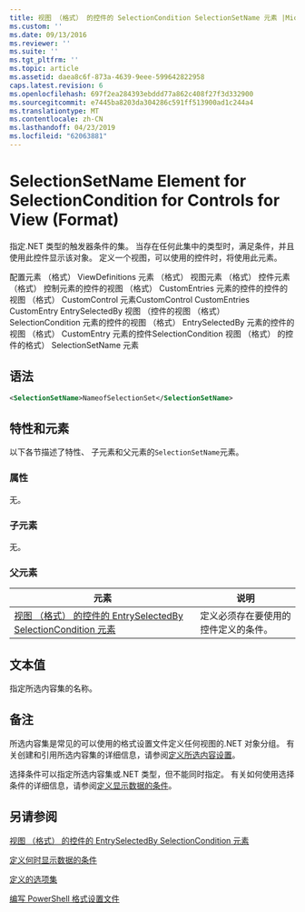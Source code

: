 ```yaml
---
title: 视图 （格式） 的控件的 SelectionCondition SelectionSetName 元素 |Microsoft Docs
ms.custom: ''
ms.date: 09/13/2016
ms.reviewer: ''
ms.suite: ''
ms.tgt_pltfrm: ''
ms.topic: article
ms.assetid: daea8c6f-873a-4639-9eee-599642822958
caps.latest.revision: 6
ms.openlocfilehash: 697f2ea284393ebddd77a862c408f27f3d332900
ms.sourcegitcommit: e7445ba8203da304286c591ff513900ad1c244a4
ms.translationtype: MT
ms.contentlocale: zh-CN
ms.lasthandoff: 04/23/2019
ms.locfileid: "62063881"
---
```

# <a name="selectionsetname-element-for-selectioncondition-for-controls-for-view-format"></a>SelectionSetName Element for SelectionCondition for Controls for View (Format)

指定.NET 类型的触发器条件的集。 当存在任何此集中的类型时，满足条件，并且使用此控件显示该对象。 定义一个视图，可以使用的控件时，将使用此元素。

配置元素 （格式） ViewDefinitions 元素 （格式） 视图元素 （格式） 控件元素 （格式） 控制元素的控件的视图 （格式） CustomEntries 元素的控件的控件的视图 （格式） CustomControl 元素CustomControl CustomEntries CustomEntry EntrySelectedBy 视图 （控件的视图 （格式） SelectionCondition 元素的控件的视图 （格式） EntrySelectedBy 元素的控件的视图 （格式） CustomEntry 元素的控件SelectionCondition 视图 （格式） 的控件的格式） SelectionSetName 元素

## <a name="syntax"></a>语法

```xml
<SelectionSetName>NameofSelectionSet</SelectionSetName>
```

## <a name="attributes-and-elements"></a>特性和元素

以下各节描述了特性、 子元素和父元素的`SelectionSetName`元素。

### <a name="attributes"></a>属性

无。

### <a name="child-elements"></a>子元素

无。

### <a name="parent-elements"></a>父元素

|元素|说明|
|-------------|-----------------|
|[视图 （格式） 的控件的 EntrySelectedBy SelectionCondition 元素](./selectioncondition-element-for-entryselectedby-for-controls-for-view-format.md)|定义必须存在要使用的控件定义的条件。|

## <a name="text-value"></a>文本值

指定所选内容集的名称。

## <a name="remarks"></a>备注

所选内容集是常见的可以使用的格式设置文件定义任何视图的.NET 对象分组。 有关创建和引用所选内容集的详细信息，请参阅[定义所选内容设置](./defining-selection-sets.md)。

选择条件可以指定所选内容集或.NET 类型，但不能同时指定。 有关如何使用选择条件的详细信息，请参阅[定义显示数据的条件](./defining-conditions-for-displaying-data.md)。

## <a name="see-also"></a>另请参阅

[视图 （格式） 的控件的 EntrySelectedBy SelectionCondition 元素](./selectioncondition-element-for-entryselectedby-for-controls-for-view-format.md)

[定义何时显示数据的条件](./defining-conditions-for-displaying-data.md)

[定义的选项集](./defining-selection-sets.md)

[编写 PowerShell 格式设置文件](./writing-a-powershell-formatting-file.md)

